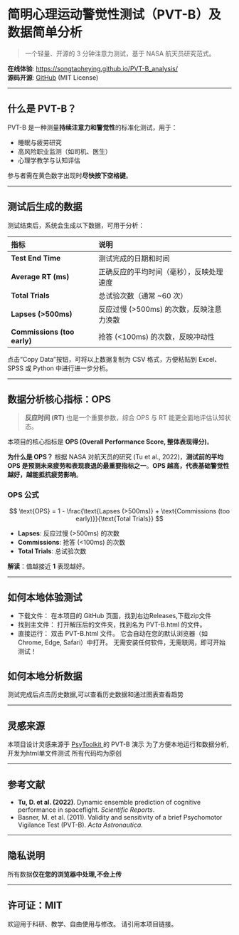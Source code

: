 

# 简明心理运动警觉性测试（PVT-B）及数据简单分析

> 一个轻量、开源的 3 分钟注意力测试，基于 NASA 航天员研究范式。

 **在线体验**: https://songtaoheying.github.io/PVT-B_analysis/  
 **源码开源**: [GitHub](https://github.com/songtaoheying/PVT-B_analysis) (MIT License)

---

## 什么是 PVT-B？

PVT-B 是一种测量**持续注意力和警觉性**的标准化测试，用于：

*   睡眠与疲劳研究
*   高风险职业监测（如司机、医生）
*   心理学教学与认知评估

参与者需在黄色数字出现时**尽快按下空格键**。


---
## 测试后生成的数据

测试结束后，系统会生成以下数据，可用于分析：

| 指标 | 说明 |
| :--- | :--- |
| **Test End Time** | 测试完成的日期和时间 |
| **Average RT (ms)** | 正确反应的平均时间（毫秒），反映处理速度 |
| **Total Trials** | 总试验次数（通常 ~60 次） |
| **Lapses (>500ms)** | 反应过慢 (>500ms) 的次数，反映注意力涣散 |
| **Commissions (too early)** | 抢答 (<100ms) 的次数，反映冲动性 |

点击“Copy Data”按钮，可将以上数据复制为 CSV 格式，方便粘贴到 Excel、SPSS 或 Python 中进行进一步分析。

---

## 数据分析核心指标：OPS

> **反应时间 (RT)** 也是一个重要参数，综合 OPS 与 RT 能更全面地评估认知状态。

本项目的核心指标是 **OPS (Overall Performance Score, 整体表现得分)**。

**为什么是 OPS？**
根据 NASA 对航天员的研究 (Tu et al., 2022)，**测试前的平均 OPS 是预测未来疲劳和表现衰退的最重要指标之一**。**OPS 越高，代表基础警觉性越好，越能抵抗疲劳影响**。

### OPS 公式

$$
\text{OPS} = 1 - \frac{\text{Lapses (>500ms)} + \text{Commissions (too early)}}{\text{Total Trials}}
$$

*   **Lapses**: 反应过慢 (>500ms) 的次数
*   **Commissions**: 抢答 (<100ms) 的次数
*   **Total Trials**: 总试验次数

**解读**：值越接近 **1** 表现越好。

---
## 如何本地体验测试


- 下载文件：
在本项目的 GitHub 页面，找到右边Releases,下载zip文件
- 找到主文件：
打开解压后的文件夹，找到名为 PVT-B.html 的文件。
- 直接运行：
双击 PVT-B.html 文件。
它会自动在您的默认浏览器（如 Chrome, Edge, Safari）中打开。
无需安装任何软件，无需联网，即可开始测试！
## 如何本地分析数据
测试完成后点击历史数据,可以查看历史数据和通过图表查看趋势


---

## 灵感来源


本项目设计灵感来源于 [PsyToolkit ](https://www.psytoolkit.org/experiment-library/pvtb.html)的 PVT-B 演示
为了方便本地运行和数据分析,开发为html单文件测试
所有代码均为原创


---

## 参考文献

*   **Tu, D. et al. (2022)**. Dynamic ensemble prediction of cognitive performance in spaceflight. *Scientific Reports*.
*   Basner, M. et al. (2011). Validity and sensitivity of a brief Psychomotor Vigilance Test (PVT-B). *Acta Astronautica*.

---

## 隐私说明

所有数据**仅在您的浏览器中处理,不会上传**

---

## 许可证：MIT

欢迎用于科研、教学、自由使用与修改。
请引用本项目链接。
